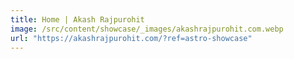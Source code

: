 ```yaml
---
title: Home | Akash Rajpurohit
image: /src/content/showcase/_images/akashrajpurohit.com.webp
url: "https://akashrajpurohit.com/?ref=astro-showcase"
---
```

